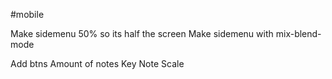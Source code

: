 

#mobile

Make sidemenu 50% so its half the screen
Make sidemenu with mix-blend-mode


Add btns
Amount of notes
Key Note
Scale
